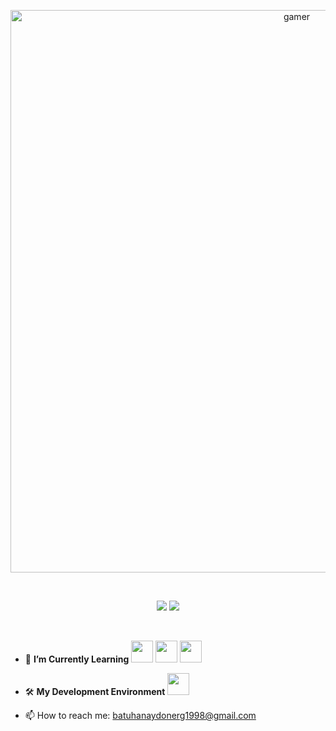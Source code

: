 <p align="center" >
 <img width="900" src="https://github.com/kadir-ince/kadir-ince/raw/master/js.gif" alt="gamer" border="0"  />
</p>

<br>

  <p align="center" >
<img  src="https://github-readme-stats.vercel.app/api/?username=batuhanaydonerdev&show_icons=true&title_color=3080ed&icon_color=3080ed&text_color=000000&bg_color=ffffff&hide_border=true&hide=contribs&hide_border=false">

<img src="https://github-readme-stats.vercel.app/api/top-langs/?username=batuhanaydonerdev&hide_langs_below=1&hide_border=true&layout=compact&langs_count=6&text_color=3080ed&bg_color=ffffff&title_color=3080ed">

</p>

<br>

- 🌱 **I’m Currently Learning**
<code title="Unity"><img height="35" src="https://seeklogo.com/images/U/unity-logo-988A22E703-seeklogo.com.png"></code>
<code title="React"><img height="35" src="https://miro.medium.com/max/500/1*cPh7ujRIfcHAy4kW2ADGOw.png"></code> 
<code title="Node.js"><img height="35" src="https://d3vlyaljhwga45.cloudfront.net/web-media/upload/nodejslogo.png"></code> 
- 🛠 **My Development Environment** 
<code title="Visual Studio Code"><img height="35" src="https://img.icons8.com/fluent/2x/visual-studio-code-2019.png"></code>


- 📫 How to reach me: batuhanaydonerg1998@gmail.com 
